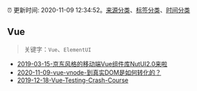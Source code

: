 :alarm_clock: 更新时间: 2020-11-09 12:34:52。[来源分类](../README.md)、[标签分类](../TAGS.md)、[时间分类](../TIMELINE.md)

## Vue


> 关键字：`Vue`、`ElementUI`



- [2019-03-15-京东风格的移动端Vue组件库NutUI2.0来啦](https://jdc.jd.com/archives/212979) 
- [2020-11-09-vue-vnode-到真实DOM是如何转化的？](https://juejin.im/post/6893095521154990088) 
- [2019-12-18-Vue-Testing-Crash-Course](https://dev.to/blacksonic/vue-testing-crash-course-59kl) 